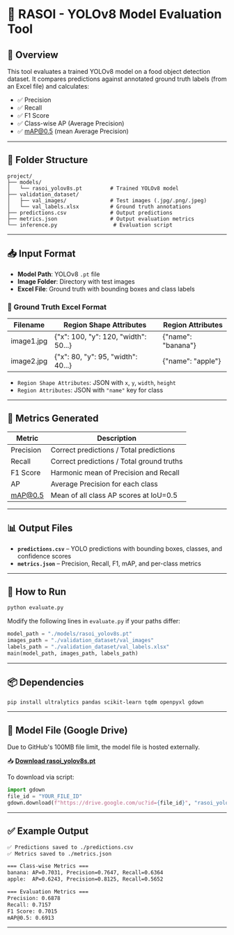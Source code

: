 # 🥗 RASOI - YOLOv8 Model Evaluation Tool

## 📌 Overview

This tool evaluates a trained YOLOv8 model on a food object detection dataset. It compares predictions against annotated ground truth labels (from an Excel file) and calculates:

- ✅ Precision  
- ✅ Recall  
- ✅ F1 Score  
- ✅ Class-wise AP (Average Precision)  
- ✅ mAP@0.5 (mean Average Precision)

---

## 📂 Folder Structure

```
project/
├── models/
│   └── rasoi_yolov8s.pt         # Trained YOLOv8 model
├── validation_dataset/
│   ├── val_images/              # Test images (.jpg/.png/.jpeg)
│   └── val_labels.xlsx          # Ground truth annotations
├── predictions.csv              # Output predictions
├── metrics.json                 # Output evaluation metrics
└── inference.py                  # Evaluation script
```

---

## 📥 Input Format

- **Model Path**: YOLOv8 `.pt` file  
- **Image Folder**: Directory with test images  
- **Excel File**: Ground truth with bounding boxes and class labels

### 📝 Ground Truth Excel Format

| Filename    | Region Shape Attributes              | Region Attributes         |
|-------------|--------------------------------------|---------------------------|
| image1.jpg  | {"x": 100, "y": 120, "width": 50...} | {"name": "banana"}        |
| image2.jpg  | {"x": 80, "y": 95, "width": 40...}  | {"name": "apple"}         |

- `Region Shape Attributes`: JSON with `x`, `y`, `width`, `height`  
- `Region Attributes`: JSON with `"name"` key for class

---

## 🧪 Metrics Generated

| Metric     | Description                                  |
|------------|----------------------------------------------|
| Precision  | Correct predictions / Total predictions      |
| Recall     | Correct predictions / Total ground truths    |
| F1 Score   | Harmonic mean of Precision and Recall        |
| AP         | Average Precision for each class             |
| mAP@0.5    | Mean of all class AP scores at IoU=0.5       |

---

## 📊 Output Files

- **`predictions.csv`** – YOLO predictions with bounding boxes, classes, and confidence scores  
- **`metrics.json`** – Precision, Recall, F1, mAP, and per-class metrics

---

## 🚀 How to Run

```bash
python evaluate.py
```

Modify the following lines in `evaluate.py` if your paths differ:

```python
model_path = "./models/rasoi_yolov8s.pt"
images_path = "./validation_dataset/val_images"
labels_path = "./validation_dataset/val_labels.xlsx"
main(model_path, images_path, labels_path)
```

---

## 📦 Dependencies

```bash
pip install ultralytics pandas scikit-learn tqdm openpyxl gdown
```

---

## 🔗 Model File (Google Drive)

Due to GitHub's 100MB file limit, the model file is hosted externally.

📥 **[Download rasoi_yolov8s.pt]([https://drive.google.com/file/d/YOUR_FILE_ID/view?usp=sharing](https://drive.google.com/drive/folders/1JDvexVgl-zk5sE3HnEOJ3idFb8Tf4o3g?usp=sharing))**

To download via script:

```python
import gdown
file_id = "YOUR_FILE_ID"
gdown.download(f"https://drive.google.com/uc?id={file_id}", "rasoi_yolov8s.pt", quiet=False)
```

---

## ✅ Example Output

```bash
✅ Predictions saved to ./predictions.csv
✅ Metrics saved to ./metrics.json

=== Class-wise Metrics ===
banana: AP=0.7031, Precision=0.7647, Recall=0.6364
apple:  AP=0.6243, Precision=0.8125, Recall=0.5652

=== Evaluation Metrics ===
Precision: 0.6878
Recall: 0.7157
F1 Score: 0.7015
mAP@0.5: 0.6913
```

---

